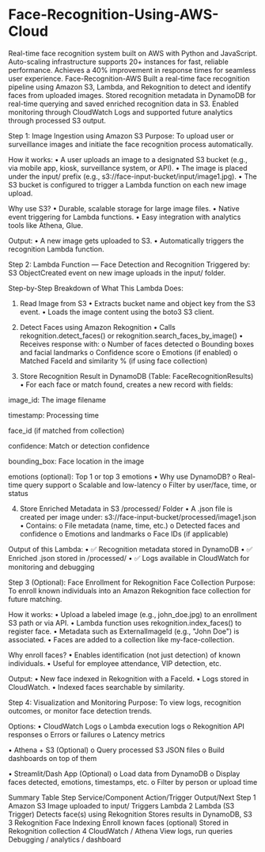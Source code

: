 # Face-Recognition-Using-AWS-Cloud
Real-time face recognition system built on AWS with Python and JavaScript. Auto-scaling infrastructure supports 20+ instances for fast, reliable performance. Achieves a 40% improvement in response times for seamless user experience.
Face-Recognition-AWS
Built a real-time face recognition pipeline using Amazon S3, Lambda, and Rekognition to detect and identify faces from uploaded images. Stored recognition metadata in DynamoDB for real-time querying and saved enriched recognition data in S3. Enabled monitoring through CloudWatch Logs and supported future analytics through processed S3 output.

Step 1: Image Ingestion using Amazon S3
Purpose:
To upload user or surveillance images and initiate the face recognition process automatically.

How it works:
• A user uploads an image to a designated S3 bucket (e.g., via mobile app, kiosk, surveillance system, or API).
• The image is placed under the input/ prefix (e.g., s3://face-input-bucket/input/image1.jpg).
• The S3 bucket is configured to trigger a Lambda function on each new image upload.

Why use S3?
• Durable, scalable storage for large image files.
• Native event triggering for Lambda functions.
• Easy integration with analytics tools like Athena, Glue.

Output:
• A new image gets uploaded to S3.
• Automatically triggers the recognition Lambda function.

Step 2: Lambda Function — Face Detection and Recognition
Triggered by:
S3 ObjectCreated event on new image uploads in the input/ folder.

Step-by-Step Breakdown of What This Lambda Does:
1. Read Image from S3
• Extracts bucket name and object key from the S3 event.
• Loads the image content using the boto3 S3 client.

2. Detect Faces using Amazon Rekognition
• Calls rekognition.detect_faces() or rekognition.search_faces_by_image()
• Receives response with:
o Number of faces detected
o Bounding boxes and facial landmarks
o Confidence score
o Emotions (if enabled)
o Matched FaceId and similarity % (if using face collection)

3. Store Recognition Result in DynamoDB (Table: FaceRecognitionResults)
• For each face or match found, creates a new record with fields:

image_id: The image filename

timestamp: Processing time

face_id (if matched from collection)

confidence: Match or detection confidence

bounding_box: Face location in the image

emotions (optional): Top 1 or top 3 emotions
• Why use DynamoDB?
o Real-time query support
o Scalable and low-latency
o Filter by user/face, time, or status

4. Store Enriched Metadata in S3 /processed/ Folder
• A .json file is created per image under:
s3://face-input-bucket/processed/image1.json
• Contains:
o File metadata (name, time, etc.)
o Detected faces and confidence
o Emotions and landmarks
o Face IDs (if applicable)

Output of this Lambda:
• ✅ Recognition metadata stored in DynamoDB
• ✅ Enriched .json stored in /processed/
• ✅ Logs available in CloudWatch for monitoring and debugging

Step 3 (Optional): Face Enrollment for Rekognition Face Collection
Purpose:
To enroll known individuals into an Amazon Rekognition face collection for future matching.

How it works:
• Upload a labeled image (e.g., john_doe.jpg) to an enrollment S3 path or via API.
• Lambda function uses rekognition.index_faces() to register face.
• Metadata such as ExternalImageId (e.g., "John Doe") is associated.
• Faces are added to a collection like my-face-collection.

Why enroll faces?
• Enables identification (not just detection) of known individuals.
• Useful for employee attendance, VIP detection, etc.

Output:
• New face indexed in Rekognition with a FaceId.
• Logs stored in CloudWatch.
• Indexed faces searchable by similarity.

Step 4: Visualization and Monitoring
Purpose:
To view logs, recognition outcomes, or monitor face detection trends.

Options:
• CloudWatch Logs
o Lambda execution logs
o Rekognition API responses
o Errors or failures
o Latency metrics

• Athena + S3 (Optional)
o Query processed S3 JSON files
o Build dashboards on top of them

• Streamlit/Dash App (Optional)
o Load data from DynamoDB
o Display faces detected, emotions, timestamps, etc.
o Filter by person or upload time

Summary Table
Step	Service/Component	Action/Trigger	Output/Next Step
1	Amazon S3	Image uploaded to input/	Triggers Lambda
2	Lambda (S3 Trigger)	Detects face(s) using Rekognition	Stores results in DynamoDB, S3
3	Rekognition Face Indexing	Enroll known faces (optional)	Stored in Rekognition collection
4	CloudWatch / Athena	View logs, run queries	Debugging / analytics / dashboard
